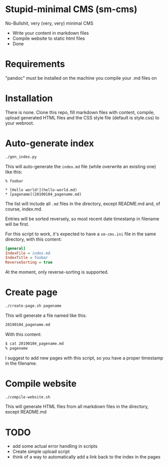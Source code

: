 # Stupid-minimal CMS (sm-cms)

No-Bullshit, very (very, very) minimal CMS

* Write your content in markdown files
* Compile website to static html files
* Done

# Requirements
"pandoc" must be installed on the machine you compile your .md files on

# Installation

There is none.
Clone this repo, fill markdown files with content, compile, upload generated HTML files and the
CSS style file (default is style.css) to your webroot.

# Auto-generate index
```bash
./gen_index.py
```

This will auto-generate the `index.md` file (while overwrite an existing one)
like this:
```text
% foobar

* [Hello world!](hello-world.md)
* [pagename](20190104_pagename.md)
```
The list will include all `.md` files in the directory, except README.md and,
of course, index.md.

Entries will be sorted reversely, so most recent date timestamp in filename will
be first.

For this script to work, it's expected to have a `sm-cms.ini` file in the same
directory, with this content:
```ini
[general]
IndexFile = index.md
IndexTitle = foobar
ReverseSorting = true
```
At the moment, only reverse-sorting is supported.

# Create page
```bash
./create-page.sh pagename
```
This will generate a file named like this:
```sh
20190104_pagename.md
```

With this content:
```bash
$ cat 20190104_pagename.md
% pagename
```

I suggest to add new pages with this script, so you have a proper timestamp in
the filename.

# Compile website
```bash
./compile-website.sh
```

This will generate HTML files from all markdown files in the directory, except 
README.md

# TODO
* add some actual error handling in scripts
* Create simple upload script
* think of a way to automatically add a link back to the index in the pages
